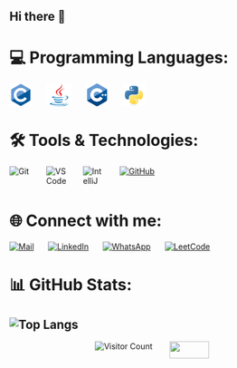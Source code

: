 ## Hi there 👋



# 💻 Programming Languages:
<div style="display: flex; gap: 25px;">
  <img src="https://raw.githubusercontent.com/devicons/devicon/master/icons/c/c-original.svg" alt="C" width="40" height="40"/>
  <img src="https://raw.githubusercontent.com/devicons/devicon/master/icons/java/java-original.svg" alt="Java" width="45" height="40"/>
  <img src="https://raw.githubusercontent.com/devicons/devicon/master/icons/cplusplus/cplusplus-original.svg" alt="C++" width="40" height="40"/>
  <img src="https://raw.githubusercontent.com/devicons/devicon/master/icons/python/python-original.svg" alt="Python" width="40" height="40"/>
</div>

# 🛠️ Tools & Technologies:
<div style="display: flex; gap: 25px;">
  <img src="https://www.vectorlogo.zone/logos/git-scm/git-scm-icon.svg" alt="Git" width="40" height="40"/>
  <img src="https://img.icons8.com/?size=256&id=0OQR1FYCuA9f&format=png" alt="VSCode" width="40" height="40"/>
  <img src="https://img.icons8.com/?size=256&id=61466&format=png" alt="IntelliJ" width="40" height="40"/>
  <a href="https://github.com/Bhargavgk04">
    <img src="https://img.icons8.com/?size=256&id=LoL4bFzqmAa0&format=png" alt="GitHub" width="40" height="40"/>
  </a>
</div>

# 🌐 Connect with me:
<div style="display: flex; gap: 25px;">
  <a href="mailto:bhargavkatkam0@gmail.com">
    <img src="https://img.icons8.com/?size=256&id=qyRpAggnV0zH&format=png" alt="Mail" width="40" height="40"/>
  </a>
  <a href="https://www.linkedin.com/in/bhargav-katkam04/">
    <img src="https://img.icons8.com/?size=256&id=MR3dZdlA53te&format=png" alt="LinkedIn" width="40" height="40" />
  </a>
  <a href="https://api.whatsapp.com/send/?phone=917385771165">
    <img src="https://img.icons8.com/?size=256&id=DUEq8l5qTqBE&format=png" alt="WhatsApp" width="40" height="40" />
  </a>
  <a href="https://leetcode.com/u/k_bhargav_76/">
    <img src="https://raw.githubusercontent.com/rahuldkjain/github-profile-readme-generator/master/src/images/icons/Social/leet-code.svg" alt="LeetCode" height="35" width="40" />
  </a>
</div>

# 📊 GitHub Stats:
![Top Langs](https://github-readme-stats.vercel.app/api/top-langs/?username=piyushlasane&theme=radical&hide_border=false&include_all_commits=true&count_private=true&layout=compact)
---
<div style="display: flex; justify-content: center; gap: 30px;">
  <img src="https://visitcount.itsvg.in/api?id=piyushlasane&icon=3&color=6" alt="Visitor Count" height="30"/>
  <a href="https://drive.google.com/file/d/19QzOB1ENxZbds9Dzk622DJ6ryypi5tmB/preview?usp=sharing">
    <img src="https://www.downloadclipart.net/medium/46730-resumepng-images.png" height="30" width="70" />
  </a>
</div>
